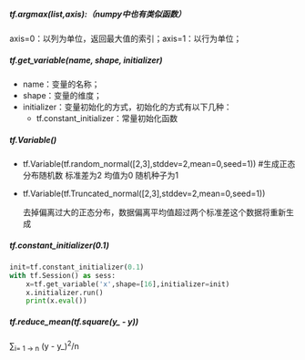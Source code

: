 #####  tf.argmax(list,axis):（numpy中也有类似函数）

axis=0：以列为单位，返回最大值的索引；axis=1：以行为单位；



##### tf.get_variable(name, shape, initializer)

- name：变量的名称；
- shape：变量的维度；
- initializer：变量初始化的方式，初始化的方式有以下几种：
    - tf.constant_initializer：常量初始化函数



##### tf.Variable()

- tf.Variable(tf.random_normal([2,3],stddev=2,mean=0,seed=1))	#生成正态分布随机数 标准差为2 均值为0 随机种子为1

-  tf.Variable(tf.Truncated_normal([2,3],stddev=2,mean=0,seed=1)) 

    去掉偏离过大的正态分布，数据偏离平均值超过两个标准差这个数据将重新生成



##### tf.constant_initializer(0.1)

```python
init=tf.constant_initializer(0.1)
with tf.Session() as sess:
    x=tf.get_variable('x',shape=[16],initializer=init)
    x.initializer.run()
    print(x.eval())
```



##### tf.reduce_mean(tf.square(y_ - y))

∑<sub>i= 1 -> n</sub> (y - y_)<sup>2</sup>/n



